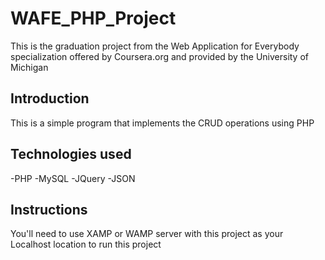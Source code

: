 # WAFE_PHP_Project
This is the graduation project from the Web Application for Everybody specialization offered by Coursera.org and provided by the University of Michigan


## Introduction
This is a simple program that implements the CRUD operations using PHP


## Technologies used
-PHP
-MySQL
-JQuery
-JSON


## Instructions
You'll need to use XAMP or WAMP server with this project as your Localhost location to run this project

